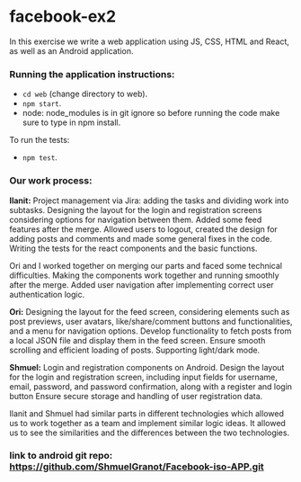 # facebook-ex2

In this exercise we write a web application using JS, CSS, HTML and React, as well as an Android application.

### Running the application instructions:
- `cd web` (change directory to web).
- `npm start`.
- node: node_modules is in git ignore so before running the code make sure to type in npm install.

To run the tests:
- `npm test`.

### Our work process: 

**Ilanit:** Project management via Jira: adding the tasks and dividing work into subtasks. Designing the layout for the login and registration screens considering options for navigation between them. Added some feed features after the merge. Allowed users to logout, created the design for adding posts and comments and made some general fixes in the code. Writing the tests for the react components and the basic functions.

Ori and I worked together on merging our parts and faced some technical difficulties. Making the components work together and running smoothly after the merge. Added user navigation after implementing correct user authentication logic.

**Ori:** Designing the layout for the feed screen, considering elements such as post previews, user avatars, like/share/comment buttons and functionalities, and a menu for navigation options. Develop functionality to fetch posts from a local JSON file and display them in the feed screen. Ensure smooth scrolling and efficient loading of posts. Supporting light/dark mode.

**Shmuel:** Login and registration components on Android. Design the layout for the login and  registration screen, including input fields for username, email, password, and password confirmation, along with a register and login button Ensure secure storage and handling of user registration data. 

Ilanit and Shmuel had similar parts in different technologies which allowed us to work together as a team and implement similar logic ideas. It allowed us to see the similarities and the differences between the two technologies. 


### link to android git repo: https://github.com/ShmuelGranot/Facebook-iso-APP.git
